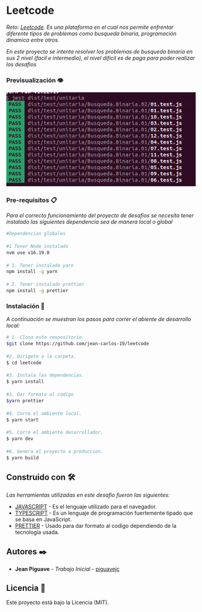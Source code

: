 # Leetcode

_Reto: [Leetcode](https://leetcode.com/study-plan/binary-search/). Es una plataforma en el cual nos permite enfrentar diferente tipos de problemas como busqueda binaria, programación dinamica entre otros._

_En este proyecto se intenta resolver los problemas de busqueda binaria en sus 2 nivel (facil e intermedio), el nivel dificil es de paga para poder realizar los desafios_

### Previsualización :eye:

![captura de los test del desafio](https://github.com/jean-carlos-19/leetcode/blob/master/captura/test.png)

### Pre-requisitos 📋

_Para el correcto funcionamiento del proyecto de desafios se necesita tener instalado las siguientes dependencia sea de manera local o global_

```bash
#Dependencias globales

#1 Tener Node instalado
nvm use v16.19.0

# 1. Tener instalado yarn 
npm install -g yarn

# 2. Tener instalado prettier 
npm install -g prettier
```

### Instalación 🔧

_A continuación se muestran los pasos para correr el abiente de desarrollo local:_

```bash
# 1. Clona este respositorio.
$git clone https://github.com/jean-carlos-19/leetcode

#2. Dirigete a la carpeta.
$ cd leetcode

#3. Instala las dependencias.
$ yarn install

#3. Dar formato al codigo
$yarn prettier

#4. Corre el ambiente local.
$ yarn start

#5. Corre el ambiente desarrollador.
$ yarn dev

#6. Genera el proyecto a produccion.
$ yarn build
```

## Construido con 🛠️

_Las herramientas utilizadas en este desafio fueron las siguientes:_

- [JAVASCRIPT](https://developer.mozilla.org/es/docs/Web/HTML/Reference) - Es el lenguaje utilizado para el navegador.
- [TYPESCRIPT](https://www.typescriptlang.org/) - Es un lenguaje de programación fuertemente tipado que se basa en JavaScript.
- [PRETTIER](https://prettier.io/docs/en/index.html) - Usado para dar formato al codigo dependiendo de la tecnologia usada.

## Autores ✒️

- **Jean Piguave** - _Trabajo Inicial_ - [piguavejc](https://devchallenges.io/portfolio/jean-carlos-19)

## Licencia 📄

Este proyecto está bajo la Licencia (MIT).
